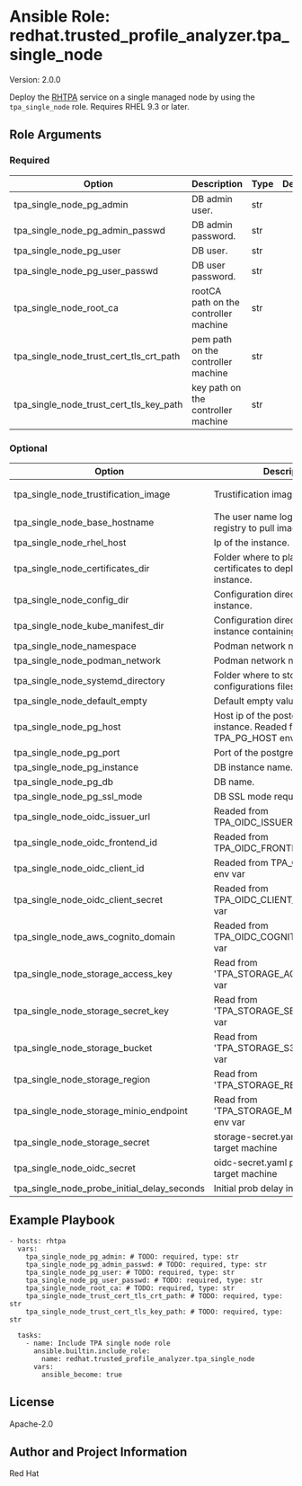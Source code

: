 <!--- to update this file, update files in the role's meta/ directory (and/or its README.j2 template) and run "make role-readme" -->
# Ansible Role: redhat.trusted_profile_analyzer.tpa_single_node
Version: 2.0.0

Deploy the [RHTPA](https://docs.redhat.com/en/documentation/red_hat_trusted_profile_analyzer/) service on a single managed node by using the `tpa_single_node` role.
 Requires RHEL 9.3 or later.

## Role Arguments
### Required
|Option|Description|Type|Default|
|---|---|---|---|
| tpa_single_node_pg_admin | DB admin user. | str |  |
| tpa_single_node_pg_admin_passwd | DB admin password. | str |  |
| tpa_single_node_pg_user | DB user. | str |  |
| tpa_single_node_pg_user_passwd | DB user password. | str |  |
| tpa_single_node_root_ca | rootCA path on the controller machine | str |  |
| tpa_single_node_trust_cert_tls_crt_path | pem path on the controller machine | str |  |
| tpa_single_node_trust_cert_tls_key_path | key path on the controller machine | str |  |

### Optional
|Option|Description|Type|Default|
|---|---|---|---|
| tpa_single_node_trustification_image | Trustification image. | str |  `registry.redhat.io/rhtpa/rhtpa-trustification-service-rhel9:0bef82c8139cc89ef4840e36ad519ca24bb54f70`  |
| tpa_single_node_base_hostname | The user name logging in to the registry to pull images. | str |  `trustification`  |
| tpa_single_node_rhel_host | Ip of the instance. | str |  |
| tpa_single_node_certificates_dir | Folder where to place the certificates to deploy on the instance. | str |  `certs`  |
| tpa_single_node_config_dir | Configuration directory on the instance. | str |  `/etc/rhtpa`  |
| tpa_single_node_kube_manifest_dir | Configuration directory on the instance containing the manifests. | str |  `/etc/rhtpa/manifests`  |
| tpa_single_node_namespace | Podman network namespace. | str |  `trustification`  |
| tpa_single_node_podman_network | Podman network name. | str |  `tcnet`  |
| tpa_single_node_systemd_directory | Folder where to store the systemd configurations files. | str |  `/etc/systemd/system`  |
| tpa_single_node_default_empty | Default empty value. | str |  |
| tpa_single_node_pg_host | Host ip of the postgresql db instance. Readed from the TPA_PG_HOST env | str |  |
| tpa_single_node_pg_port | Port of the postgresql db instance. | str |  `5432`  |
| tpa_single_node_pg_instance | DB instance name. | str |  `rhtpa`  |
| tpa_single_node_pg_db | DB name. | str |  `trustify`  |
| tpa_single_node_pg_ssl_mode | DB SSL mode require/disabled. | str |  `disable`  |
| tpa_single_node_oidc_issuer_url | Readed from TPA_OIDC_ISSUER_URL env var | str |  |
| tpa_single_node_oidc_frontend_id | Readed from TPA_OIDC_FRONTEND_ID env var | str |  |
| tpa_single_node_oidc_client_id | Readed from TPA_OIDC_CLIENT_ID env var | str |  |
| tpa_single_node_oidc_client_secret | Readed from TPA_OIDC_CLIENT_SECRET env var | str |  |
| tpa_single_node_aws_cognito_domain | Readed from TPA_OIDC_COGNITO_DOMAIN env var | str |  |
| tpa_single_node_storage_access_key | Read from 'TPA_STORAGE_ACCESS_KEY' env var | str |  |
| tpa_single_node_storage_secret_key | Read from 'TPA_STORAGE_SECRET_KEY' env var | str |  |
| tpa_single_node_storage_bucket | Read from 'TPA_STORAGE_S3_BUCKET' env var | str |  |
| tpa_single_node_storage_region | Read from 'TPA_STORAGE_REGION' env var | str |  |
| tpa_single_node_storage_minio_endpoint | Read from 'TPA_STORAGE_MINIO_ENDPOINT' env var | str |  |
| tpa_single_node_storage_secret | storage-secret.yaml path on the target machine | str |  `/etc/rhtpa/manifests/storage-secret.yaml`  |
| tpa_single_node_oidc_secret | oidc-secret.yaml path on the target machine | str |  `/etc/rhtpa/manifests/oidc-secret.yaml`  |
| tpa_single_node_probe_initial_delay_seconds | Initial prob delay in seconds | int |  `30`  |

## Example Playbook

```
- hosts: rhtpa
  vars:
    tpa_single_node_pg_admin: # TODO: required, type: str
    tpa_single_node_pg_admin_passwd: # TODO: required, type: str
    tpa_single_node_pg_user: # TODO: required, type: str
    tpa_single_node_pg_user_passwd: # TODO: required, type: str
    tpa_single_node_root_ca: # TODO: required, type: str
    tpa_single_node_trust_cert_tls_crt_path: # TODO: required, type: str
    tpa_single_node_trust_cert_tls_key_path: # TODO: required, type: str
    
  tasks:
    - name: Include TPA single node role
      ansible.builtin.include_role:
        name: redhat.trusted_profile_analyzer.tpa_single_node
      vars:
        ansible_become: true
```

## License

Apache-2.0

## Author and Project Information

Red Hat
